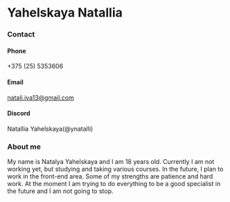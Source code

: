 # Yahelskaya Natallia
### Contact
#### Phone
 +375 (25) 5353606
#### Email
natali.iva13@gmail.com
#### Discord
Natallia Yahelskaya(@ynatalli)
### About me
My name is Natalya Yahelskaya and I am 18 years old. Currently I am not working yet, but studying and taking various courses. In the future, I plan to work in the front-end area. Some of my strengths are patience and hard work. At the moment I am trying to do everything to be a good specialist in the future and I am not going to stop.